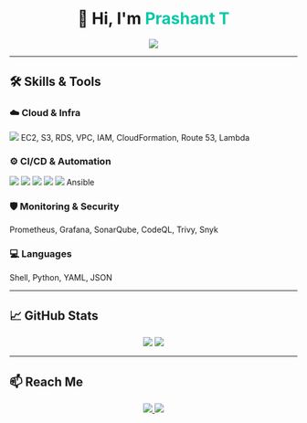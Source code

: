 <h1 align="center">
  👋 Hi, I'm <span style="color:#00C9A7;">Prashant T</span>
</h1>

<p align="center">
  <img src="https://readme-typing-svg.herokuapp.com?font=Fira+Code&size=24&duration=4000&pause=1000&color=00C9A7&center=true&width=600&lines=🚀+AWS+DevOps+Engineer;🔁+CI%2FCD+Automation+Expert;☁️+Cloud+Infra+Enthusiast;🔐+Security+%7C+Monitoring+%7C+Optimization" />
</p>

---

## 🛠️ Skills & Tools

### ☁️ Cloud & Infra  
<img src="https://img.shields.io/badge/AWS-%23FF9900?style=for-the-badge&logo=amazonaws&logoColor=white"/>  
EC2, S3, RDS, VPC, IAM, CloudFormation, Route 53, Lambda

### ⚙️ CI/CD & Automation  
<img src="https://img.shields.io/badge/Jenkins-%23D24939?style=flat-square&logo=Jenkins&logoColor=white"/>
<img src="https://img.shields.io/badge/GitHub_Actions-2088FF?style=flat-square&logo=github-actions&logoColor=white"/>
<img src="https://img.shields.io/badge/Terraform-7B42BC?style=flat-square&logo=terraform&logoColor=white"/>
<img src="https://img.shields.io/badge/Docker-2496ED?style=flat-square&logo=docker&logoColor=white"/>
<img src="https://img.shields.io/badge/Kubernetes-326CE5?style=flat-square&logo=kubernetes&logoColor=white"/>  
Ansible

### 🛡️ Monitoring & Security  
Prometheus, Grafana, SonarQube, CodeQL, Trivy, Snyk

### 💻 Languages  
Shell, Python, YAML, JSON

---

## 📈 GitHub Stats

<p align="center">
  <img src="https://github-readme-stats.vercel.app/api?username=prashantt597&show_icons=true&theme=react&hide_border=true" />
  <img src="https://github-readme-stats.vercel.app/api/top-langs/?username=prashantt597&layout=compact&theme=react&hide_border=true" />
</p>

---

## 📫 Reach Me

<p align="center">
  <a href="https://linkedin.com/in/prashantt597">
    <img src="https://img.shields.io/badge/LinkedIn-%230077B5.svg?style=for-the-badge&logo=linkedin&logoColor=white"/>
  </a>
  <a href="mailto:prashanttakkalaki1@gmail.com">
    <img src="https://img.shields.io/badge/Gmail-D14836?style=for-the-badge&logo=gmail&logoColor=white"/>
  </a>
</p>

